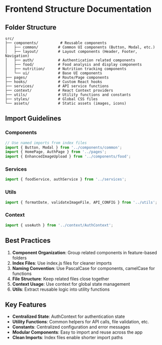 # Frontend Structure Documentation

## Folder Structure

```
src/
├── components/          # Reusable components
│   ├── common/         # Common UI components (Button, Modal, etc.)
│   ├── layout/         # Layout components (Header, Footer, Navigation)
│   ├── auth/           # Authentication related components
│   ├── food/           # Food analysis and display components
│   ├── nutrition/      # Nutrition tracking components
│   └── ui/             # Base UI components
├── pages/              # Route/Page components
├── hooks/              # Custom React hooks
├── services/           # API service functions
├── context/            # React Context providers
├── utils/              # Utility functions and constants
├── styles/             # Global CSS files
└── assets/             # Static assets (images, icons)
```

## Import Guidelines

### Components
```javascript
// Use named imports from index files
import { Button, Modal } from '../components/common';
import { HomePage, AuthPage } from '../pages';
import { EnhancedImageUpload } from '../components/food';
```

### Services
```javascript
import { foodService, authService } from '../services';
```

### Utils
```javascript
import { formatDate, validateImageFile, API_CONFIG } from '../utils';
```

### Context
```javascript
import { useAuth } from '../context/AuthContext';
```

## Best Practices

1. **Component Organization**: Group related components in feature-based folders
2. **Index Files**: Use index.js files for cleaner imports
3. **Naming Convention**: Use PascalCase for components, camelCase for functions
4. **File Structure**: Keep related files close together
5. **Context Usage**: Use context for global state management
6. **Utils**: Extract reusable logic into utility functions

## Key Features

- **Centralized State**: AuthContext for authentication state
- **Utility Functions**: Common helpers for API calls, file validation, etc.
- **Constants**: Centralized configuration and error messages
- **Modular Components**: Easy to import and reuse across the app
- **Clean Imports**: Index files enable shorter import paths
